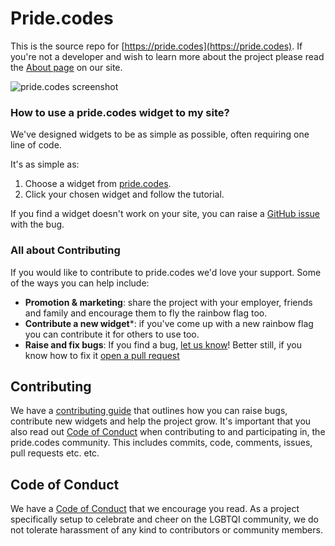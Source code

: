 # Pride.codes

This is the source repo for [https://pride.codes](https://pride.codes). If you're not a developer and wish to learn more about the project please read the [About page](https://pride.codes/about) on our site.

![pride.codes screenshot](/img/samples/pride.codes_screenshot.png)

### How to use a pride.codes widget to my site?
We've designed widgets to be as simple as possible, often requiring one line of code.

It's as simple as:

1) Choose a widget from [pride.codes](https://pride.codes).
2) Click your chosen widget and follow the tutorial.

If you find a widget doesn't work on your site, you can raise a [GitHub issue](https://github.com/devjack/pride.codes/issues) with the bug.

### All about Contributing

If you would like to contribute to pride.codes we'd love your support. Some of the ways you can help include:
 - **Promotion & marketing**: share the project with your employer, friends and family and encourage them to fly the rainbow flag too.
 - **Contribute a new widget**\*: if you've come up with a new rainbow flag you can contribute it for others to use too.
 - **Raise and fix bugs**: If you find a bug, [let us know](https://github.com/devjack/pride.codes/issues)! Better still, if you know how to fix it [open a pull request](https://github.com/devjack/pride.codes/pulls)

## Contributing

We have a [contributing guide](CONTRIBUTING.md) that outlines how you can raise bugs, contribute new widgets and help the project grow. It's important that you also read out [Code of Conduct](CODEOFCONDUCT.md) when contributing to and participating in, the pride.codes community. This includes commits, code, comments, issues, pull requests etc. etc.

## Code of Conduct

We have a [Code of Conduct](CODEOFCONDUCT.md) that we encourage you read. As a project specifically setup to celebrate and cheer on the LGBTQI community, we do not tolerate harassment of any kind to contributors or community members.
